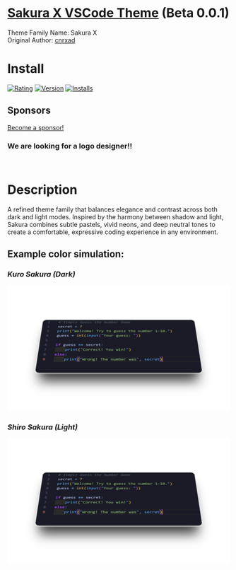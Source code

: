 # [Sakura X VSCode Theme](https://marketplace.visualstudio.com/items?itemName=cnrxad.sakura-x) (Beta 0.0.1)

Theme Family Name: Sakura X<br>
Original Author: [cnrxad](https://github.com/cnrxad)

# Install 
[![Rating](https://vsmarketplacebadges.dev/rating-star/cnrxad.sakura-x.png)](https://marketplace.visualstudio.com/items?itemName=cnrxad.sakura-x)
[![Version](https://vsmarketplacebadges.dev/version/cnrxad.sakura-x.png)](https://marketplace.visualstudio.com/items?itemName=cnrxad.sakura-x)
[![Installs](https://vsmarketplacebadges.dev/installs/cnrxad.sakura-x.png)](https://marketplace.visualstudio.com/items?itemName=cnrxad.sakura-x)

## Sponsors
[Become a sponsor!](mailto:cnrxad@gmail.com?subject=Sakura%20X%20Sponsor%20Request)

### We are looking for a logo designer!! 
<br>

# Description

A refined theme family that balances elegance and contrast across both dark and light modes. Inspired by the harmony between shadow and light, Sakura combines subtle pastels, vivid neons, and deep neutral tones to create a comfortable, expressive coding experience in any environment.


## Example color simulation:

### _Kuro Sakura (Dark)_
<img src="assets/966_1x_shots_so.png" alt="Kuro Sakura: Previsualization" width="max"/>

### _Shiro Sakura (Light)_
<img src="assets/966_1x_shots_so.png" alt="Shiro Sakura: Previsualization" width="max"/>
